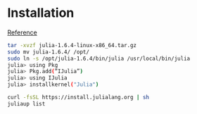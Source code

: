 # Installation

[Reference](https://medium.com/coffee-in-a-klein-bottle/install-julia-1-5-on-ubuntu-bb8be4b2571d)

```sh
tar -xvzf julia-1.6.4-linux-x86_64.tar.gz
sudo mv julia-1.6.4/ /opt/
sudo ln -s /opt/julia-1.6.4/bin/julia /usr/local/bin/julia
julia> using Pkg
julia> Pkg.add(“IJulia”)
julia> using IJulia
julia> installkernel("Julia")
```


```sh
curl -fsSL https://install.julialang.org | sh
juliaup list
```

